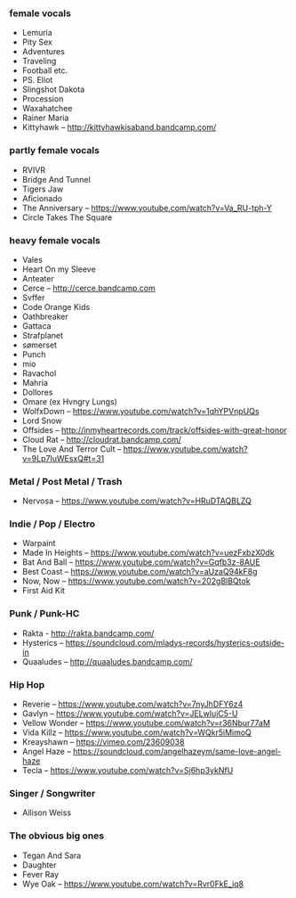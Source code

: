 ### female vocals

- Lemuria
- Pity Sex
- Adventures
- Traveling
- Football etc.
- PS. Eliot
- Slingshot Dakota
- Procession
- Waxahatchee
- Rainer Maria
- Kittyhawk – http://kittyhawkisaband.bandcamp.com/

### partly female vocals

- RVIVR
- Bridge And Tunnel
- Tigers Jaw
- Aficionado
- The Anniversary – https://www.youtube.com/watch?v=Va_RU-tph-Y
- Circle Takes The Square

### heavy female vocals

- Vales
- Heart On my Sleeve
- Anteater
- Cerce – http://cerce.bandcamp.com
- Svffer
- Code Orange Kids
- Oathbreaker
- Gattaca
- Strafplanet
- sømerset
- Punch
- mio
- Ravachol
- Mahria
- Dollores
- Omare (ex Hvngry Lungs)
- WolfxDown – https://www.youtube.com/watch?v=1qhYPVnpUQs
- Lord Snow
- Offsides – http://inmyheartrecords.com/track/offsides-with-great-honor
- Cloud Rat – http://cloudrat.bandcamp.com/
- The Love And Terror Cult – https://www.youtube.com/watch?v=9Lp7IuWEsxQ#t=31

### Metal / Post Metal / Trash

- Nervosa – https://www.youtube.com/watch?v=HRuDTAQBLZQ

### Indie / Pop / Electro

- Warpaint
- Made In Heights – https://www.youtube.com/watch?v=uezFxbzX0dk
- Bat And Ball – https://www.youtube.com/watch?v=Gqfb3z-8AUE
- Best Coast – https://www.youtube.com/watch?v=aUzaQ94kF8g
- Now, Now – https://www.youtube.com/watch?v=202gBlBQtok
- First Aid Kit

### Punk / Punk-HC

- Rakta - http://rakta.bandcamp.com/
- Hysterics – https://soundcloud.com/mladys-records/hysterics-outside-in
- Quaaludes – http://quaaludes.bandcamp.com/


### Hip Hop

- Reverie – https://www.youtube.com/watch?v=7nyJhDFY6z4
- Gavlyn – https://www.youtube.com/watch?v=JELwIujC5-U
- Vellow Wonder – https://www.youtube.com/watch?v=r36Nbur77aM
- Vida Killz – https://www.youtube.com/watch?v=WQkr5iMimoQ
- Kreayshawn – https://vimeo.com/23609038
- Angel Haze – https://soundcloud.com/angelhazeym/same-love-angel-haze
- Tecla – https://www.youtube.com/watch?v=Sj6hp3ykNfU

### Singer / Songwriter

- Allison Weiss

### The obvious big ones

- Tegan And Sara
- Daughter
- Fever Ray
- Wye Oak – https://www.youtube.com/watch?v=Rvr0FkE_iq8
